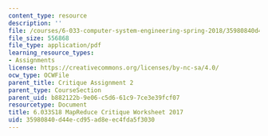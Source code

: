 ```yaml
---
content_type: resource
description: ''
file: /courses/6-033-computer-system-engineering-spring-2018/35980840d44ecd95ad8eec4fda5f3030_MIT6_033S18_Crit2Worksheet.pdf
file_size: 556868
file_type: application/pdf
learning_resource_types:
- Assignments
license: https://creativecommons.org/licenses/by-nc-sa/4.0/
ocw_type: OCWFile
parent_title: Critique Assignment 2
parent_type: CourseSection
parent_uid: b882122b-9e06-c5d6-61c9-7ce3e39fcf07
resourcetype: Document
title: 6.033S18 MapReduce Critique Worksheet 2017
uid: 35980840-d44e-cd95-ad8e-ec4fda5f3030
---
```

